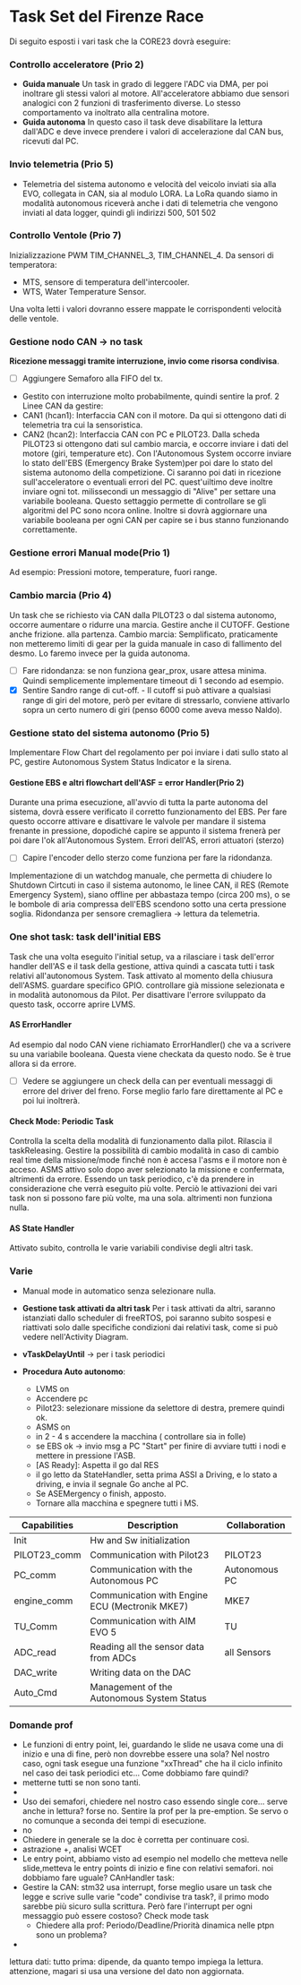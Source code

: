 # Task Set del Firenze Race
Di seguito esposti i vari task che la CORE23 dovrà eseguire:
### Controllo acceleratore (Prio 2)
- **Guida manuale**
Un task in grado di leggere l'ADC via DMA, per poi inoltrare gli stessi valori al motore. All'acceleratore abbiamo due sensori analogici con 2 funzioni di trasferimento diverse. Lo stesso comportamento va inoltrato alla centralina motore.
- **Guida autonoma**
In questo caso il task deve disabilitare la lettura dall'ADC e deve invece prendere i valori di accelerazione dal CAN bus, ricevuti dal PC.

### Invio telemetria (Prio 5)
- Telemetria del sistema autonomo e velocità del veicolo inviati sia alla EVO, collegata in CAN, sia al modulo LORA. La LoRa quando siamo in modalità autonomous riceverà anche i dati di telemetria che vengono inviati al data logger, quindi gli indirizzi 500, 501 502

### Controllo Ventole (Prio 7)
Inizializzazione PWM TIM_CHANNEL_3, TIM_CHANNEL_4. 
Da sensori di temperatora:
- MTS, sensore di temperatura dell'intercooler.
- WTS, Water Temperature Sensor. 

Una volta letti i valori dovranno essere mappate le corrispondenti velocità delle ventole.

### Gestione nodo CAN -> no task 
**Ricezione messaggi tramite interruzione, invio come risorsa condivisa**. 
- [ ] Aggiungere Semaforo alla FIFO del tx.
- Gestito con interruzione molto probabilmente, quindi sentire la prof.
2 Linee CAN da gestire:
- CAN1 (hcan1): Interfaccia CAN con il motore. Da qui si ottengono dati di telemetria tra cui la sensoristica.
- CAN2 (hcan2): Interfaccia CAN con PC e PILOT23. Dalla scheda PILOT23 si ottengono dati sul cambio marcia, e occorre inviare i dati del motore (giri, temperature etc). Con l'Autonomous System occorre inviare lo stato dell'EBS (Emergency Brake System)per poi dare lo stato del sistema autonomo della competizione. Ci saranno poi dati in ricezione sull'acceleratore o eventuali errori del PC. quest'uiltimo deve inoltre inviare ogni tot. milissecondi un messaggio di "Alive" per settare una variabile booleana. Questo settaggio permette di controllare se gli algoritmi del PC sono ncora online. Inoltre si dovrà aggiornare una variabile booleana per ogni CAN per capire se i bus stanno funzionando correttamente.



### Gestione errori Manual mode(Prio 1)
Ad esempio: Pressioni motore, temperature, fuori range.

 
### Cambio marcia (Prio 4)
Un task che se richiesto via CAN  dalla PILOT23 o dal sistema autonomo, occorre aumentare o ridurre una marcia.  Gestire anche il CUTOFF. Gestione anche frizione. alla partenza. Cambio marcia: Semplificato, praticamente non metteremo limiti di gear per la guida manuale in caso di fallimento del desmo. Lo faremo invece per la guida autonoma.
- [ ] Fare ridondanza: se non funziona gear_prox, usare attesa minima. Quindi semplicemente implementare timeout di 1 secondo ad esempio.
- [x] Sentire Sandro range di cut-off. -
Il cutoff si può attivare a qualsiasi range di giri del motore, però per evitare di stressarlo, conviene attivarlo sopra un certo numero di giri (penso 6000 come aveva messo Naldo).

### Gestione stato del sistema autonomo (Prio 5)
Implementare Flow Chart del regolamento per poi inviare i dati sullo stato al PC, gestire Autonomous System Status Indicator e la sirena.

#### Gestione EBS e altri flowchart dell'ASF = error Handler(Prio 2)
Durante una prima esecuzione, all'avvio di tutta la parte autonoma del sistema, dovrà essere verificato il corretto funzionamento del EBS. Per fare questo occorre attivare e disattivare le valvole per mandare il sistema frenante in pressione, dopodiché capire se appunto il sistema frenerà per poi dare l'ok all'Autonomous System. Errori dell'AS, errori attuatori (sterzo)

- [ ] Capire l'encoder dello sterzo come funziona per fare la ridondanza.

Implementazione di un watchdog  manuale, che permetta di chiudere lo Shutdown Cirtcuti in caso il sistema autonomo, le linee CAN, il RES (Remote Emergency System),  siano offline per abbastaza tempo (circa 200 ms), o se le bombole di aria compressa dell'EBS  scendono sotto una certa pressione soglia.
Ridondanza per sensore cremagliera -> lettura da telemetria.

### One shot task: task dell'initial EBS
Task che una volta eseguito l'initial setup, va a rilasciare i task dell'error handler dell'AS e il task della gestione, attiva quindi a cascata tutti i task relativi all'autonomous System. 
Task attivato al momento della chiusura dell'ASMS. guardare specifico GPIO. controllare già missione selezionata e in modalità autonomous da Pilot.
Per disattivare l'errore sviluppato da questo task, occorre aprire LVMS.


#### AS ErrorHandler
Ad esempio dal nodo CAN viene richiamato ErrorHandler() che va a scrivere su una variabile booleana. Questa viene checkata da questo nodo. Se è true allora si da errore.
- [ ] Vedere se aggiungere un check della can per eventuali messaggi di errore del driver del freno. Forse meglio farlo fare direttamente al PC e poi lui inoltrerà. 

#### **Check Mode: Periodic Task**
Controlla la scelta della modalità di funzionamento dalla pilot. Rilascia il taskReleasing. Gestire la possibilità di cambio modalità in caso di cambio real time della missione/mode finché non è accesa l'asms e il motore non è acceso. 
ASMS attivo solo dopo aver selezionato la missione e confermata, altrimenti da errore.
Essendo un task periodico, c'è da prendere in considerazione che verrà eseguito più volte. Perciò le attivazioni dei vari task non si possono fare più volte, ma una sola. altrimenti non funziona nulla.


#### AS State Handler
Attivato subito, controlla le varie variabili condivise degli altri task.


### Varie
- Manual mode in automatico senza selezionare nulla.
- **Gestione task attivati da altri task**
	Per i task attivati da altri, saranno istanziati dallo scheduler di freeRTOS, poi saranno subito sospesi e riattivati solo dalle specifiche condizioni dai relativi task, come si può vedere nell'Activity Diagram.

- **vTaskDelayUntil** -> per i task periodici

- **Procedura Auto autonomo**:
	
	- LVMS on
	- Accendere pc
	- Pilot23: selezionare missione da selettore di destra, premere quindi ok.
	- ASMS on
	-  in 2 - 4 s accendere la macchina ( controllare sia in folle)
	- se EBS ok -> invio msg a PC "Start" per finire di avviare tutti i nodi e mettere in pressione l'ASB.
	- [AS Ready]: Aspetta il go dal RES
	- il go letto da StateHandler, setta prima ASSI a Driving, e lo stato a driving, e invia il segnale Go anche al PC.
	- Se ASEMergency o finish, apposto.
	- Tornare alla macchina e spegnere tutti i MS.



| Capabilities| Description | Collaboration |
| ----------- | ----------- | ------------- |
| Init      | Hw and Sw initialization       ||
| PILOT23_comm   | Communication with Pilot23 |PILOT23|
| PC_comm | Communication with the Autonomous PC | Autonomous PC|
| engine_comm   | Communication with Engine ECU (Mectronik MKE7) |MKE7|
| TU_Comm   | Communication with AIM EVO 5 | TU|
| ADC_read   | Reading all the sensor data from ADCs | all Sensors|
| DAC_write  | Writing data on the DAC ||
| Auto_Cmd  | Management of the Autonomous System Status ||


### Domande prof
- Le funzioni di entry point, lei, guardando le slide ne usava come una di inizio e una di fine, però non dovrebbe essere una sola? Nel nostro caso, ogni task esegue una funzione "xxThread" che ha il ciclo infinito nel caso dei task periodici etc...  Come dobbiamo fare quindi? 
- metterne tutti se non sono tanti.
- 
- Uso dei semafori, chiedere nel nostro caso essendo single core... serve anche in lettura? forse no. Sentire la prof per la pre-emption. Se servo o no comunque a seconda dei tempi di esecuzione.
- no 
- Chiedere in generale se la doc è corretta per continuare così.
- astrazione +, analisi WCET
- Le entry point, abbiamo visto ad esempio nel modello che metteva nelle slide,metteva le entry points di inizio e fine con relativi semafori. noi dobbiamo fare uguale?
CAnHandler task:
 - Gestire la CAN: stm32 usa interrupt, forse meglio usare un task che legge e scrive sulle varie "code" condivise tra task?, il primo modo sarebbe più sicuro sulla scrittura. Però fare l'interrupt per ogni messaggio può essere costoso?
Check mode task
	- Chiedere alla prof: Periodo/Deadline/Priorità dinamica nelle ptpn sono un problema?
- 
lettura dati: tutto prima: dipende, da quanto tempo impiega la lettura. attenzione, magari si usa una versione del dato non aggiornata.
